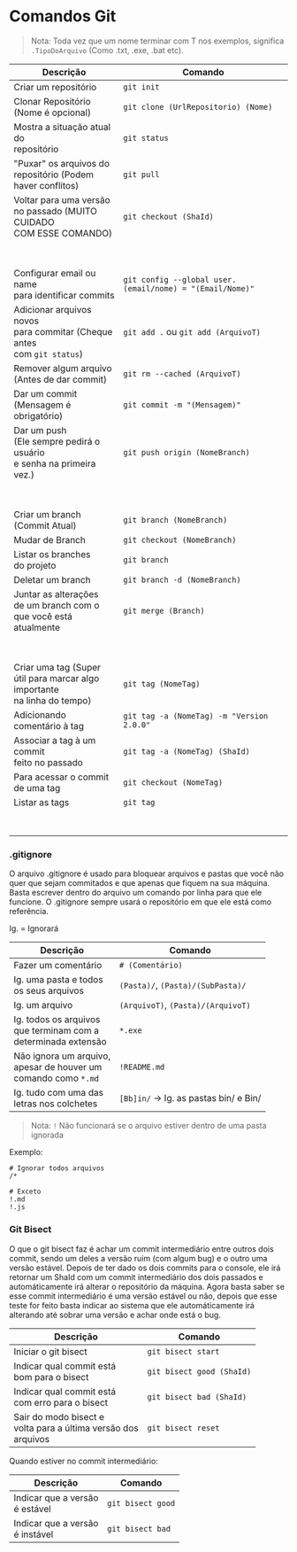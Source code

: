 # Comandos Git

> Nota: Toda vez que um nome terminar com T nos exemplos, significa `.TipoDoArquivo` (Como .txt, .exe, .bat etc).

| Descrição | Comando |
| --- | --- |
| Criar um repositório | `git init` |
| Clonar Repositório<br> (Nome é opcional) | `git clone (UrlRepositorio) (Nome)` |
| Mostra a situação atual do<br> repositório | `git status` |
| "Puxar" os arquivos do<br> repositório (Podem haver conflitos) | `git pull` |
| Voltar para uma versão<br> no passado (MUITO CUIDADO<br> COM ESSE COMANDO) | `git checkout (ShaId)`|
| <br><br> | |
| Configurar email ou name<br> para identificar commits | `git config --global user.(email/nome) = "(Email/Nome)"` |
| Adicionar arquivos novos<br>para commitar (Cheque antes <br>com `git status`) | `git add .` ou `git add (ArquivoT)` |
| Remover algum arquivo<br> (Antes de dar commit) | `git rm --cached (ArquivoT)` |
| Dar um commit<br>(Mensagem é obrigatório) | `git commit -m "(Mensagem)"` |
| Dar um push<br>(Ele sempre pedirá o usuário<br> e senha na primeira vez.) | `git push origin (NomeBranch)` |
| <br><br> | |
| Criar um branch<br>(Commit Atual) | `git branch (NomeBranch)` |
| Mudar de Branch | `git checkout (NomeBranch)` |
| Listar os branches <br> do projeto | `git branch` |
| Deletar um branch | `git branch -d (NomeBranch)` |
| Juntar as alterações <br>de um branch com o<br>que você está <br>atualmente | `git merge (Branch)` |
|<br><br> | |
| Criar uma tag (Super <br>útil para marcar algo importante<br> na linha do tempo) | `git tag (NomeTag)` |
| Adicionando comentário à tag | `git tag -a (NomeTag) -m "Version 2.0.0"` |
| Associar a tag à um commit<br> feito no passado |  `git tag -a (NomeTag) (ShaId)`|
| Para acessar o commit<br> de uma tag | `git checkout (NomeTag)` |
| Listar as tags | `git tag` |
| <br><br> |  |

### .gitignore

O arquivo .gitignore é usado para bloquear arquivos e pastas que você não quer que sejam commitados e que apenas que fiquem na sua máquina. Basta escrever dentro do arquivo um comando por linha para que ele funcione. O .gitignore sempre usará o repositório em que ele está como referência.<br>

Ig. = Ignorará

| Descrição | Comando |
| --- | --- |
| Fazer um comentário | `# (Comentário)` |
| Ig. uma pasta e todos<br>os seus arquivos | `(Pasta)/`, `(Pasta)/(SubPasta)/` |
| Ig. um arquivo | `(ArquivoT)`, `(Pasta)/(ArquivoT)` |
| Ig. todos os arquivos<br> que terminam com a<br> determinada extensão | `*.exe` |
| Não ignora um arquivo,<br> apesar de houver um<br> comando como `*.md` | `!README.md`|
| Ig. tudo com uma das<br> letras nos colchetes | `[Bb]in/` -> Ig. as pastas bin/ e Bin/  |

> Nota: `!` Não funcionará se o arquivo estiver dentro de uma pasta ignorada

Exemplo:

```
# Ignorar todos arquivos
/*

# Exceto
!.md
!.js
```

### Git Bisect

O que o git bisect faz é achar um commit intermediário entre outros dois commit, sendo um deles a versão ruim (com algum bug) e o outro uma versão estável. Depois de ter dado os dois commits para o console, ele irá retornar um ShaId com um commit intermediário dos dois passados e automáticamente irá alterar o repositório da máquina. Agora basta saber se esse commit intermediário é uma versão estável ou não, depois que esse teste for feito basta indicar ao sistema que ele automáticamente irá alterando até sobrar uma versão e achar onde está o bug.

| Descrição | Comando |
| --- | --- |
| Iniciar o git bisect | `git bisect start` |
| Indicar qual commit está<br> bom para o bisect | `git bisect good (ShaId)` |
| Indicar qual commit está<br> com erro para o bisect | `git bisect bad (ShaId)` |
| Sair do modo bisect e<br> volta para a última versão dos<br> arquivos | `git bisect reset` |

Quando estiver no commit intermediário:

| Descrição | Comando |
| --- | --- |
| Indicar que a versão <br> é estável | `git bisect good` |
| Indicar que a versão <br> é instável | `git bisect bad` |